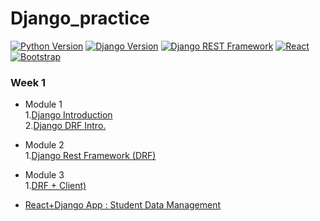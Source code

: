 # Django_practice
[![Python Version](https://img.shields.io/badge/python-3.8.5-brightgreen.svg)](https://python.org)
[![Django Version](https://img.shields.io/badge/django-3.1.5-brightgreen.svg)](https://djangoproject.com)
[![Django REST Framework](https://img.shields.io/badge/Django_REST_Framework-3.12.2-green.svg)](https://djangoproject.com)
[![React](https://img.shields.io/badge/React-17.0.1-brightgreen.svg)](https://djangoproject.com)
[![Bootstrap](https://img.shields.io/badge/Bootstrap-v5.0.0-green.svg)](https://djangoproject.com)


### Week 1
- Module 1  
  1.[Django Introduction](https://github.com/vymana/Anand_Kr/tree/master/Module%201%20:%20Django/myproject)  
  2.[Django DRF Intro.](https://github.com/vymana/Anand_Kr/tree/master/Module%201%20:%20DRF%20Intro/tutorial)

- Module 2  
  1.[Django Rest Framework (DRF)](https://github.com/vymana/Anand_Kr/tree/master/Module2%20:%20Django%20Rest%20Framework%20(DRF)/tutorial)
  
- Module 3  
  1.[DRF + Client)](https://github.com/vymana/Anand_Kr/tree/master/Module%203%20:%20DRF%20%2B%20Client/mysite)  

- [React+Django App : Student Data Management](https://github.com/vymana/Anand_Kr/tree/master/React%2BDjango%20App%20:%20Student%20Data%20Management)
